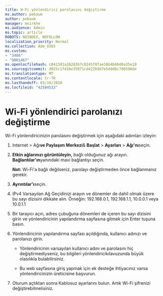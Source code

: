 ```yaml
---
title: W-Fi yönlendirici parolasını değiştirme
ms.author: pebaum
author: pebaum
manager: mnirkhe
ms.audience: Admin
ms.topic: article
ROBOTS: NOINDEX, NOFOLLOW
localization_priority: Normal
ms.collection: Adm_O365
ms.custom:
- "3486"
- "9001467"
ms.openlocfilehash: c0413d1a262d2b7c0245f0fae16b4b60d0a35e19
ms.sourcegitcommit: d925c1fd1be35071cd422b9d7e5ddd6c700590de
ms.translationtype: MT
ms.contentlocale: tr-TR
ms.lasthandoff: 03/10/2020
ms.locfileid: "42584533"
---
```

# <a name="change-your-wi-fi-router-password"></a>Wi-Fi yönlendirici parolanızı değiştirme

Wi-Fi yönlendiricinizin parolasını değiştirmek için aşağıdaki adımları izleyin:

1. Internet > Ağı**ve Paylaşım Merkezi**& **Başlat** > **Ayarları** > **Ağı'nı**seçin.

2. **Etkin ağlarınızı görüntüleyin,** bağlı olduğunuz ağı arayın. **Bağlantılar'ın**yanındaki mavi bağlantıyı seçin.<br>

   **Not:** Wi-Fi'a bağlı değilseniz, parolayı değiştirmeden önce bağlanmanız gerekir.

3. **Ayrıntılar'ı**seçin.

4. IPv4 Varsayılan Ağ Geçidinizi arayın ve dönemler de dahil olmak üzere bu sayı dizisini dikkate alın. Örneğin: 192.168.0.1, 192.168.1.1, 10.0.0.1 veya 10.0.1.1

5. Bir tarayıcı açın, adres çubuğuna dönemleri de içeren bu sayı dizisini girin ve yönlendiricinin yapılandırma sayfasına gitmek için Enter tuşuna basın.

6. Yönlendiricinin yapılandırma sayfası açıldığında, kullanıcı adınızı ve parolanızı girin.<br>
   - Yönlendiricinin varsayılan kullanıcı adını ve parolasını hiç değiştirmediyseniz, bu bilgileri yönlendiricikılavuzunda büyük olasılıkla bulabilirsiniz.

   - Bu web sayfasına giriş yapmak için ek desteğe ihtiyacınız varsa yönlendiricinizin üreticisine başvurun.

7. Oturum açtıktan sonra Kablosuz ayarlarını bulun. Artık Wi-Fi şifrenizi değiştirebilmelisiniz.
